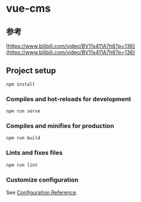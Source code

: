 # vue-cms

## 参考
[https://www.bilibili.com/video/BV11s411A7h6?p=136](https://www.bilibili.com/video/BV11s411A7h6?p=136)

## Project setup
```
npm install
```

### Compiles and hot-reloads for development
```
npm run serve
```

### Compiles and minifies for production
```
npm run build
```

### Lints and fixes files
```
npm run lint
```

### Customize configuration
See [Configuration Reference](https://cli.vuejs.org/config/).
